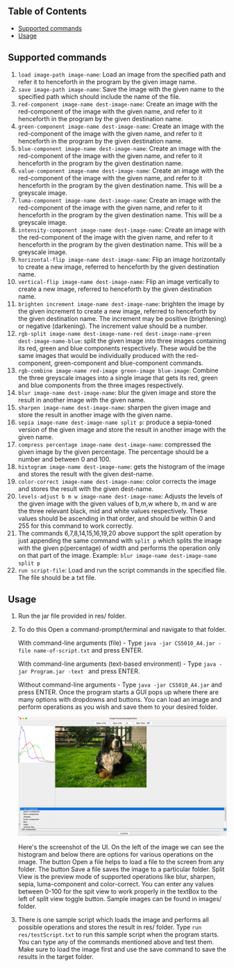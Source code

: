 ## Table of Contents

- [Supported commands](#supported-commands)
- [Usage](#usage)

## Supported commands

1. `load image-path image-name`: Load an image from the specified path and refer it to henceforth in
   the program by the given image name.
2. `save image-path image-name`: Save the image with the given name to the specified path which
   should include the name of the file.
3. `red-component image-name dest-image-name`: Create an image with the red-component of the image
   with the given name, and refer to it henceforth in the program by the given destination name.
4. `green-component image-name dest-image-name`: Create an image with the red-component of the image
   with the given name, and refer to it henceforth in the program by the given destination name.
5. `blue-component image-name dest-image-name`: Create an image with the red-component of the image
   with the given name, and refer to it henceforth in the program by the given destination name.
6. `value-component image-name dest-image-name`: Create an image with the red-component of the image
   with the given name, and refer to it henceforth in the program by the given destination name.
   This will be a greyscale image.
7. `luma-component image-name dest-image-name`: Create an image with the red-component of the image
   with the given name, and refer to it henceforth in the program by the given destination name.
   This will be a greyscale image.
8. `intensity-component image-name dest-image-name`: Create an image with the red-component of the
   image with the given name, and refer to it henceforth in the program by the given destination
   name. This will be a greyscale image.
9. `horizontal-flip image-name dest-image-name`: Flip an image horizontally to create a new image,
   referred to henceforth by the given destination name.
10. `vertical-flip image-name dest-image-name`: Flip an image vertically to create a new image,
    referred to henceforth by the given destination name.
11. `brighten increment image-name dest-image-name`: brighten the image by the given increment to
    create a new image, referred to henceforth by the given destination name. The increment may be
    positive (brightening) or negative (darkening). The increment value should be a number.
12. `rgb-split image-name dest-image-name-red dest-image-name-green dest-image-name-blue`: split the
    given image into three images containing its red, green and blue components respectively. These
    would be the same images that would be individually produced with the red-component,
    green-component and blue-component commands.
13. `rgb-combine image-name red-image green-image blue-image`: Combine the three greyscale images
    into a single image that gets its red, green and blue components from the three images
    respectively.
14. `blur image-name dest-image-name`: blur the given image and store the result in another image
    with the given name.
15. `sharpen image-name dest-image-name`: sharpen the given image and store the result in another
    image with the given name.
16. `sepia image-name dest-image-name split p`: produce a sepia-toned version of the given image and
    store
    the result in another image with the given name.
17. `compress percentage image-name dest-image-name`: compressed the given image by the given
    percentage. The percentage should be a number and between 0 and 100.
18. `histogram image-name dest-image-name`: gets the histogram of the image and stores the result
    with the given dest-name.
19. `color-correct image-name dest-image-name`: color corrects the image and stores the result with
    the given dest-name.
20. `levels-adjust b m w image-name dest-image-name`: Adjusts the levels of the given image with the
    given values of b,m,w where b, m and w are the three relevant black, mid and white values
    respectively. These values should be ascending in that order, and should be within 0 and 255 for
    this command to work correctly.
21. The commands 6,7,8,14,15,16,19,20 above support the split operation by just appending the same
    command with `split p` which splits the image with the given p(percentage) of width and performs
    the operation only on that part of the image.
    Example: `blur image-name dest-image-name split p`
22. `run script-file`: Load and run the script commands in the specified file. The file should be a
    txt file.

## Usage

1. Run the jar file provided in res/ folder.

2. To do this Open a command-prompt/terminal and navigate to that folder.

   With command-line arguments (file) - Type `java -jar CS5010_A4.jar -file name-of-script.txt` and press
   ENTER.

   With command-line arguments (text-based environment) - Type `java -jar Program.jar -text ` and press 
   ENTER.

   Without command-line arguments - Type `java -jar CS5010_A4.jar` and press ENTER.
   Once the program starts a GUI pops up where there are many options with dropdowns and buttons.
   You can load an image and perform operations as you wish and save them to your desired folder. 

   ![GUI Screenshot.png](res%2FGUI%20Screenshot.png)

    Here's the screenshot of the UI. On the left of the image we can see the histogram and
    below there are options for various operations on the image.
    The button Open a file helps to load a file to the screen from any folder.
    The button Save a file saves the image to a particular folder.
    Split View is the preview mode of supported operations like blur, sharpen, sepia,
    luma-component and color-correct. You can enter any values between 0-100 for the spit view to 
    work properly in the textBox to the left of split view toggle button. 
    Sample images can be found in images/ folder.

3. There is one sample script which loads the image and performs all possible operations and stores
   the result in res/ folder. Type `run res/testScript.txt` to run this sample script when the program
   starts. You can type any of the commands mentioned above and test them. Make sure to load the
   image first and use the save command to save the results in the target folder.